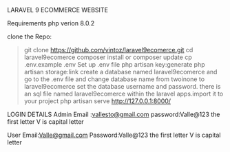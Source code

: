 LARAVEL 9 ECOMMERCE WEBSITE

Requirements
 php verion 8.0.2

clone the Repo:
> git clone https://github.com/vintoz/laravel9ecomerce.git
> cd laravel9ecomerce
> composer install or composer update
> cp .env.example .env
> Set up .env file
> php artisan key:generate
> php artisan storage:link
>create a database named laravel9ecomerce and go to the .env file and change database name from twoinone to laravel9ecomerce
set the database username and password.
>there is an 	sql file named laravel9ecomerce within the laravel apps.import it to your project
> php artisan serve
http://127.0.0.1:8000/

LOGIN DETAILS
Admin
Email :vallesto@gmail.com
password:Valle@123 the first letter V is capital letter

User
Email:Valle@gmail.com
Password:Valle@123 the first letter V is capital letter
 
  